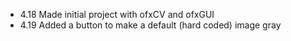 * 4.18 Made initial project with ofxCV and ofxGUI
* 4.19 Added a button to make a default (hard coded) image gray
